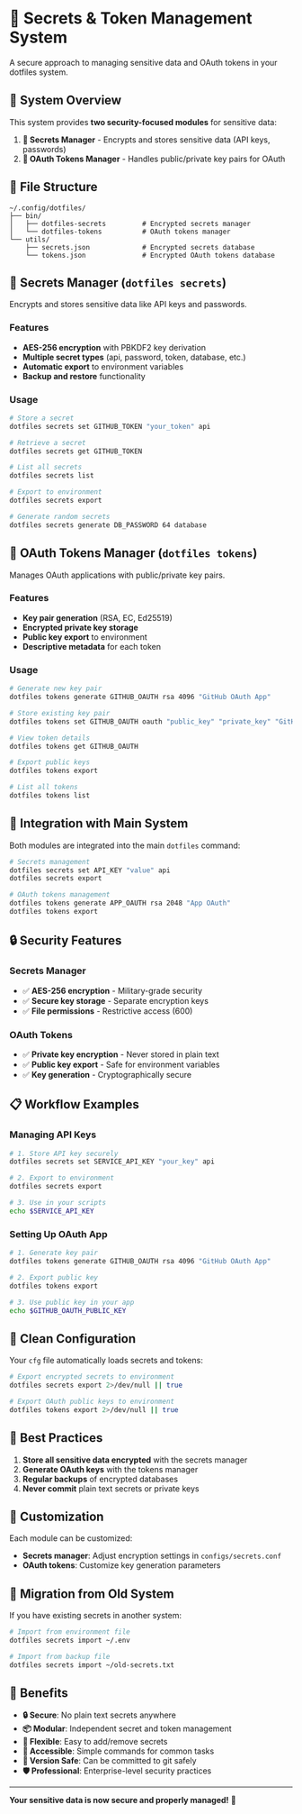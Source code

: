# 🔐 Secrets & Token Management System

A secure approach to managing sensitive data and OAuth tokens in your dotfiles system.

## 🎯 **System Overview**

This system provides **two security-focused modules** for sensitive data:

1. **🔐 Secrets Manager** - Encrypts and stores sensitive data (API keys, passwords)
2. **🔑 OAuth Tokens Manager** - Handles public/private key pairs for OAuth

## 📁 **File Structure**

```
~/.config/dotfiles/
├── bin/
│   ├── dotfiles-secrets         # Encrypted secrets manager
│   └── dotfiles-tokens          # OAuth tokens manager
└── utils/
    ├── secrets.json             # Encrypted secrets database
    └── tokens.json              # Encrypted OAuth tokens database
```

## 🔐 **Secrets Manager (`dotfiles secrets`)**

Encrypts and stores sensitive data like API keys and passwords.

### **Features**
- **AES-256 encryption** with PBKDF2 key derivation
- **Multiple secret types** (api, password, token, database, etc.)
- **Automatic export** to environment variables
- **Backup and restore** functionality

### **Usage**

```bash
# Store a secret
dotfiles secrets set GITHUB_TOKEN "your_token" api

# Retrieve a secret
dotfiles secrets get GITHUB_TOKEN

# List all secrets
dotfiles secrets list

# Export to environment
dotfiles secrets export

# Generate random secrets
dotfiles secrets generate DB_PASSWORD 64 database
```

## 🔑 **OAuth Tokens Manager (`dotfiles tokens`)**

Manages OAuth applications with public/private key pairs.

### **Features**
- **Key pair generation** (RSA, EC, Ed25519)
- **Encrypted private key storage**
- **Public key export** to environment
- **Descriptive metadata** for each token

### **Usage**

```bash
# Generate new key pair
dotfiles tokens generate GITHUB_OAUTH rsa 4096 "GitHub OAuth App"

# Store existing key pair
dotfiles tokens set GITHUB_OAUTH oauth "public_key" "private_key" "GitHub OAuth"

# View token details
dotfiles tokens get GITHUB_OAUTH

# Export public keys
dotfiles tokens export

# List all tokens
dotfiles tokens list
```

## 🚀 **Integration with Main System**

Both modules are integrated into the main `dotfiles` command:

```bash
# Secrets management
dotfiles secrets set API_KEY "value" api
dotfiles secrets export

# OAuth tokens management
dotfiles tokens generate APP_OAUTH rsa 2048 "App OAuth"
dotfiles tokens export
```

## 🔒 **Security Features**

### **Secrets Manager**
- ✅ **AES-256 encryption** - Military-grade security
- ✅ **Secure key storage** - Separate encryption keys
- ✅ **File permissions** - Restrictive access (600)

### **OAuth Tokens**
- ✅ **Private key encryption** - Never stored in plain text
- ✅ **Public key export** - Safe for environment variables
- ✅ **Key generation** - Cryptographically secure

## 📋 **Workflow Examples**

### **Managing API Keys**

```bash
# 1. Store API key securely
dotfiles secrets set SERVICE_API_KEY "your_key" api

# 2. Export to environment
dotfiles secrets export

# 3. Use in your scripts
echo $SERVICE_API_KEY
```

### **Setting Up OAuth App**

```bash
# 1. Generate key pair
dotfiles tokens generate GITHUB_OAUTH rsa 4096 "GitHub OAuth App"

# 2. Export public key
dotfiles tokens export

# 3. Use public key in your app
echo $GITHUB_OAUTH_PUBLIC_KEY
```

## 🧹 **Clean Configuration**

Your `cfg` file automatically loads secrets and tokens:

```bash
# Export encrypted secrets to environment
dotfiles secrets export 2>/dev/null || true

# Export OAuth public keys to environment
dotfiles tokens export 2>/dev/null || true
```

## 🎯 **Best Practices**

1. **Store all sensitive data encrypted** with the secrets manager
2. **Generate OAuth keys** with the tokens manager
3. **Regular backups** of encrypted databases
4. **Never commit** plain text secrets or private keys

## 🔧 **Customization**

Each module can be customized:

- **Secrets manager**: Adjust encryption settings in `configs/secrets.conf`
- **OAuth tokens**: Customize key generation parameters

## 🚨 **Migration from Old System**

If you have existing secrets in another system:

```bash
# Import from environment file
dotfiles secrets import ~/.env

# Import from backup file
dotfiles secrets import ~/old-secrets.txt
```

## 🎉 **Benefits**

- **🔒 Secure**: No plain text secrets anywhere
- **📦 Modular**: Independent secret and token management
- **🔄 Flexible**: Easy to add/remove secrets
- **📱 Accessible**: Simple commands for common tasks
- **💾 Version Safe**: Can be committed to git safely
- **🛡️ Professional**: Enterprise-level security practices

---

**Your sensitive data is now secure and properly managed!** 🎊

